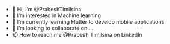 - 👋 Hi, I’m @PrabeshTimilsina
- 👀 I’m interested in Machine learning
- 🌱 I’m currently learning Flutter to develop mobile applications
- 💞️ I’m looking to collaborate on ...
- 📫 How to reach me @Prabesh Timilsina on LinkedIn


<!---
PrabeshTimilsina/PrabeshTimilsina is a ✨ special ✨ repository because its `README.md` (this file) appears on your GitHub profile.
You can click the Preview link to take a look at your changes.
--->
